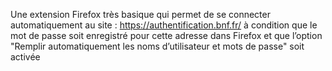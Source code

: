 Une extension Firefox très basique qui permet de se connecter automatiquement au site : https://authentification.bnf.fr/ à condition que le mot de passe soit enregistré pour cette adresse dans Firefox et que l’option "Remplir automatiquement les noms d’utilisateur et mots de passe" soit activée
